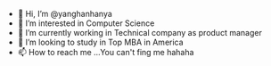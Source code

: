 - 👋 Hi, I’m @yanghanhanya
- 👀 I’m interested in Computer Science
- 🌱 I’m currently working in Technical company as product manager
- 💞️ I’m looking to study in Top MBA in America
- 📫 How to reach me ...You can't fing me hahaha

<!---
yanghanhanya/yanghanhanya is a ✨ special ✨ repository because its `README.md` (this file) appears on your GitHub profile.
You can click the Preview link to take a look at your changes.
--->
